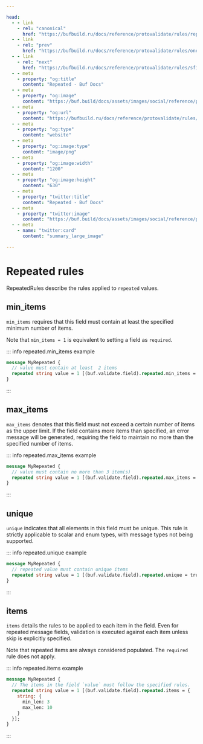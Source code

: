 ```yaml
---

head:
  - - link
    - rel: "canonical"
      href: "https://bufbuild.ru/docs/reference/protovalidate/rules/repeated_rules/"
  - - link
    - rel: "prev"
      href: "https://bufbuild.ru/docs/reference/protovalidate/rules/oneof_rules/"
  - - link
    - rel: "next"
      href: "https://bufbuild.ru/docs/reference/protovalidate/rules/sfixed32_rules/"
  - - meta
    - property: "og:title"
      content: "Repeated - Buf Docs"
  - - meta
    - property: "og:image"
      content: "https://buf.build/docs/assets/images/social/reference/protovalidate/rules/repeated_rules.png"
  - - meta
    - property: "og:url"
      content: "https://bufbuild.ru/docs/reference/protovalidate/rules/repeated_rules/"
  - - meta
    - property: "og:type"
      content: "website"
  - - meta
    - property: "og:image:type"
      content: "image/png"
  - - meta
    - property: "og:image:width"
      content: "1200"
  - - meta
    - property: "og:image:height"
      content: "630"
  - - meta
    - property: "twitter:title"
      content: "Repeated - Buf Docs"
  - - meta
    - property: "twitter:image"
      content: "https://buf.build/docs/assets/images/social/reference/protovalidate/rules/repeated_rules.png"
  - - meta
    - name: "twitter:card"
      content: "summary_large_image"

---
```


# Repeated rules

RepeatedRules describe the rules applied to `repeated` values.

## min_items

`min_items` requires that this field must contain at least the specified minimum number of items.

Note that `min_items = 1` is equivalent to setting a field as `required`.

::: info repeated.min_items example

```proto
message MyRepeated {
  // value must contain at least  2 items
  repeated string value = 1 [(buf.validate.field).repeated.min_items = 2];
}
```

:::

## max_items

`max_items` denotes that this field must not exceed a certain number of items as the upper limit. If the field contains more items than specified, an error message will be generated, requiring the field to maintain no more than the specified number of items.

::: info repeated.max_items example

```proto
message MyRepeated {
  // value must contain no more than 3 item(s)
  repeated string value = 1 [(buf.validate.field).repeated.max_items = 3];
}
```

:::

## unique

`unique` indicates that all elements in this field must be unique. This rule is strictly applicable to scalar and enum types, with message types not being supported.

::: info repeated.unique example

```proto
message MyRepeated {
  // repeated value must contain unique items
  repeated string value = 1 [(buf.validate.field).repeated.unique = true];
}
```

:::

## items

`items` details the rules to be applied to each item in the field. Even for repeated message fields, validation is executed against each item unless skip is explicitly specified.

Note that repeated items are always considered populated. The `required` rule does not apply.

::: info repeated.items example

```proto
message MyRepeated {
  // The items in the field `value` must follow the specified rules.
  repeated string value = 1 [(buf.validate.field).repeated.items = {
    string: {
      min_len: 3
      max_len: 10
    }
  }];
}
```

:::
